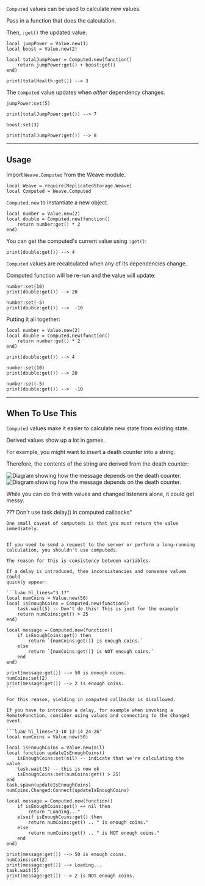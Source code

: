 `Computed` values can be used to calculate new values.

Pass in a function that does the calculation.

Then, `:get()` the updated value.

```luau
local jumpPower = Value.new(1)
local boost = Value.new(2)

local totalJumpPower = Computed.new(function()
    return jumpPower:get() + boost:get()
end)

print(totalHealth:get()) --> 3
```

The `Computed` value updates when _either_ dependency changes.

```luau
jumpPower:set(5)

print(totalJumpPower:get()) --> 7

boost:set(3)

print(totalJumpPower:get()) --> 8
```

---

## Usage

Import `Weave.Computed` from the Weave module.

```luau linenums="1"
local Weave = require(ReplicatedStorage.Weave)
local Computed = Weave.Computed
```

`Computed.new` to instantiate a new object.

```luau
local number = Value.new(2)
local double = Computed.new(function()
    return number:get() * 2
end)
```

You can get the computed's current value using `:get()`:

```luau
print(double:get()) --> 4
```

`Computed` values are recalculated when any of its dependencies change.

Computed function will be re-run and the value will update:

```luau
number:set(10)
print(double:get()) --> 20
```

```luau
number:set(-5)
print(double:get()) -->  -10
```

Putting it all together:

```luau
local number = Value.new(2)
local double = Computed.new(function()
    return number:get() * 2
end)

print(double:get()) --> 4

number:set(10)
print(double:get()) --> 20

number:set(-5)
print(double:get()) -->  -10
```

---

## When To Use This

`Computed` values make it easier to calculate new state from existing state.

Derived values show up a lot in games.

For example, you might want to insert a death counter into a string.

Therefore, the contents of the string are derived from the death counter:

![Diagram showing how the message depends on the death counter.](Derived-Value-Dark.svg#only-dark)
![Diagram showing how the message depends on the death counter.](Derived-Value-Light.svg#only-light)

While you can do this with values and changed listeners alone, it could get messy.

??? Don't use task.delay() in computed callbacks"

    One small caveat of computeds is that you must return the value immediately.


    If you need to send a request to the server or perform a long-running
    calculation, you shouldn't use computeds.

    The reason for this is consistency between variables.

    If a delay is introduced, then inconsistencies and nonsense values could
    quickly appear:

    ```luau hl_lines="3 17"
    local numCoins = Value.new(50)
    local isEnoughCoins = Computed.new(function()
        task.wait(5) -- Don't do this! This is just for the example
        return numCoins:get() > 25
    end)

    local message = Computed.new(function()
        if isEnoughCoins:get() then
            return `{numCoins:get()} is enough coins.`
        else
            return `{numCoins:get()} is NOT enough coins.`
        end
    end)

    print(message:get()) --> 50 is enough coins.
    numCoins:set(2)
    print(message:get()) --> 2 is enough coins.
    ```

    For this reason, yielding in computed callbacks is disallowed.

    If you have to introduce a delay, for example when invoking a
    RemoteFunction, consider using values and connecting to the Changed event.

    ```luau hl_lines="3-10 13-14 24-26"
    local numCoins = Value.new(50)

    local isEnoughCoins = Value.new(nil)
    local function updateIsEnoughCoins()
        isEnoughCoins:set(nil) -- indicate that we're calculating the value
        task.wait(5) -- this is now ok
        isEnoughCoins:set(numCoins:get() > 25)
    end
    task.spawn(updateIsEnoughCoins)
    numCoins.Changed:Connect(updateIsEnoughCoins)

    local message = Computed.new(function()
        if isEnoughCoins:get() == nil then
            return "Loading..."
        elseif isEnoughCoins:get() then
            return numCoins:get() .. " is enough coins."
        else
            return numCoins:get() .. " is NOT enough coins."
        end
    end)

    print(message:get()) --> 50 is enough coins.
    numCoins:set(2)
    print(message:get()) --> Loading...
    task.wait(5)
    print(message:get()) --> 2 is NOT enough coins.
    ```
